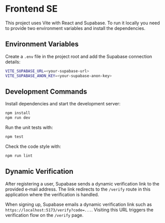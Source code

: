 # Frontend SE

This project uses Vite with React and Supabase. To run it locally you need to provide two environment variables and install the dependencies.

## Environment Variables

Create a `.env` file in the project root and add the Supabase connection details:

```bash
VITE_SUPABASE_URL=<your-supabase-url>
VITE_SUPABASE_ANON_KEY=<your-supabase-anon-key>
```

## Development Commands

Install dependencies and start the development server:

```bash
npm install
npm run dev
```

Run the unit tests with:

```bash
npm test
```

Check the code style with:

```bash
npm run lint
```

## Dynamic Verification

After registering a user, Supabase sends a dynamic verification link to the provided e‑mail address. The link redirects to the `/verify` route in this application where the verification is handled.


When signing up, Supabase emails a dynamic verification link such as `https://localhost:5173/verify?code=...`. Visiting this URL triggers the verification flow on the `/verify` page.
